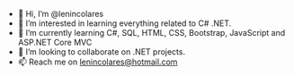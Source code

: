 - 👋 Hi, I’m @lenincolares
- 👀 I’m interested in learning everything related to C# .NET.
- 🌱 I’m currently learning C#, SQL, HTML, CSS, Bootstrap, JavaScript and ASP.NET Core MVC
- 💞️ I’m looking to collaborate on .NET projects.
- 📫 Reach me on lenincolares@hotmail.com

<!---
lenincolares/lenincolares is a ✨ special ✨ repository because its `README.md` (this file) appears on your GitHub profile.
You can click the Preview link to take a look at your changes.
--->
